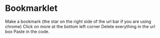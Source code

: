 # Bookmarklet

Make a bookmark (the star on the right side of the url bar if you are using chrome)
Click on more at the bottom left corner
Delete everything in the url box
Paste in the code.
